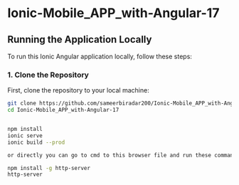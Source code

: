 # Ionic-Mobile_APP_with-Angular-17

## Running the Application Locally

To run this Ionic Angular application locally, follow these steps:

### **1. Clone the Repository**

First, clone the repository to your local machine:

```bash
git clone https://github.com/sameerbiradar200/Ionic-Mobile_APP_with-Angular-17.git
cd Ionic-Mobile_APP_with-Angular-17


npm install
ionic serve
ionic build --prod

or directly you can go to cmd to this browser file and run these commands

npm install -g http-server
http-server
